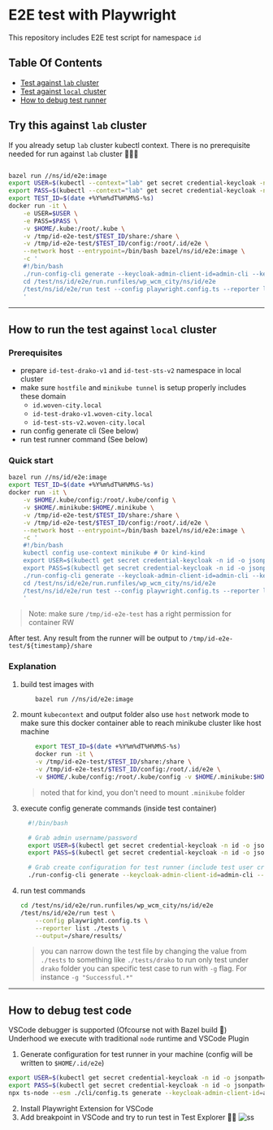 # E2E test with Playwright
This repository includes E2E test script for namespace `id`

## Table Of Contents
- [Test against `lab` cluster](#try-this-against-lab-cluster)
- [Test against `local` cluster](#how-to-run-the-test-against-local-cluster)
- [How to debug test runner](#how-to-debug-test-code)


## Try this against `lab` cluster
If you already setup `lab` cluster kubectl context. There is no prerequisite needed for run against `lab` cluster 🥳🥳🥳 
```bash

bazel run //ns/id/e2e:image
export USER=$(kubectl --context="lab" get secret credential-keycloak -n id -o jsonpath="{.data.ADMIN_USERNAME}" | base64 --decode)
export PASS=$(kubectl --context="lab" get secret credential-keycloak -n id -o jsonpath="{.data.ADMIN_PASSWORD}" | base64 --decode)
export TEST_ID=$(date +%Y%m%dT%H%M%S-%s)
docker run -it \
    -e USER=$USER \
    -e PASS=$PASS \
    -v $HOME/.kube:/root/.kube \
    -v /tmp/id-e2e-test/$TEST_ID/share:/share \
    -v /tmp/id-e2e-test/$TEST_ID/config:/root/.id/e2e \
    --network host --entrypoint=/bin/bash bazel/ns/id/e2e:image \
    -c '
    #!/bin/bash
    ./run-config-cli generate --keycloak-admin-client-id=admin-cli --keycloak-admin-username=$USER --keycloak-admin-password=$PASS --keycloak-admin-base-url=https://id.agora-lab.woven-planet.tech/auth --cluster-domain=agora-lab.woven-planet.tech --force
    cd /test/ns/id/e2e/run.runfiles/wp_wcm_city/ns/id/e2e
    /test/ns/id/e2e/run test --config playwright.config.ts --reporter list ./tests --output=/share/results/
    '
```

---

## How to run the test against `local` cluster
### Prerequisites
- prepare `id-test-drako-v1` and `id-test-sts-v2` namespace in local cluster
- make sure `hostfile` and `minikube tunnel` is setup properly includes these domain
    - `id.woven-city.local`
    - `id-test-drako-v1.woven-city.local`
    - `id-test-sts-v2.woven-city.local`
- run config generate cli (See below) 
- run test runner command (See below)
### Quick start
```bash
bazel run //ns/id/e2e:image
export TEST_ID=$(date +%Y%m%dT%H%M%S-%s)
docker run -it \
    -v $HOME/.kube/config:/root/.kube/config \
    -v $HOME/.minikube:$HOME/.minikube \
    -v /tmp/id-e2e-test/$TEST_ID/share:/share \
    -v /tmp/id-e2e-test/$TEST_ID/config:/root/.id/e2e \
    --network host --entrypoint=/bin/bash bazel/ns/id/e2e:image \
    -c '
    #!/bin/bash
    kubectl config use-context minikube # Or kind-kind 
    export USER=$(kubectl get secret credential-keycloak -n id -o jsonpath="{.data.ADMIN_USERNAME}" | base64 --decode)
    export PASS=$(kubectl get secret credential-keycloak -n id -o jsonpath="{.data.ADMIN_PASSWORD}" | base64 --decode)
    ./run-config-cli generate --keycloak-admin-client-id=admin-cli --keycloak-admin-username=$USER --keycloak-admin-password=$PASS --keycloak-admin-base-url=https://id.woven-city.local/auth --force
    cd /test/ns/id/e2e/run.runfiles/wp_wcm_city/ns/id/e2e
    /test/ns/id/e2e/run test --config playwright.config.ts --reporter list ./tests --output=/share/results/
    '
```
> Note: make sure `/tmp/id-e2e-test` has a right permission for container RW

After test. Any result from the runner will be output to `/tmp/id-e2e-test/${timestamp}/share`

### Explanation
1. build test images with
    ```bash
        bazel run //ns/id/e2e:image
    ```
2. mount `kubecontext` and output folder also use `host` network mode to make sure this docker container able to reach minikube cluster like host machine
    ```bash
        export TEST_ID=$(date +%Y%m%dT%H%M%S-%s)
        docker run -it \
        -v /tmp/id-e2e-test/$TEST_ID/share:/share \
        -v /tmp/id-e2e-test/$TEST_ID/config:/root/.id/e2e \
        -v $HOME/.kube/config:/root/.kube/config -v $HOME/.minikube:$HOME/.minikube --network host --entrypoint=/bin/bash bazel/ns/id/e2e:image
    ```
    > noted that for kind, you don't need to mount `.minikube` folder
3. execute config generate commands (inside test container)
    ```bash
      #!/bin/bash

      # Grab admin username/password
      export USER=$(kubectl get secret credential-keycloak -n id -o jsonpath="{.data.ADMIN_USERNAME}" | base64 --decode) 
      export PASS=$(kubectl get secret credential-keycloak -n id -o jsonpath="{.data.ADMIN_PASSWORD}" | base64 --decode) 

      # Grab create configuration for test runner (include test user credential)
      ./run-config-cli generate --keycloak-admin-client-id=admin-cli --keycloak-admin-username=$USER --keycloak-admin-password=$PASS --keycloak-admin-base-url=https://id.woven-city.local/auth --force
    ```
4. run test commands
    ```bash
    cd /test/ns/id/e2e/run.runfiles/wp_wcm_city/ns/id/e2e
    /test/ns/id/e2e/run test \
        --config playwright.config.ts \
        --reporter list ./tests \
        --output=/share/results/
    ```
    > you can narrow down the test file by changing the value from `./tests` to something like `./tests/drako` to run only test under `drako` folder
    > you can specific test case to run with `-g` flag. For instance `-g "Successful.*"`

---

## How to debug test code
VSCode debugger is supported (Ofcourse not with Bazel build 🤗) Underhood we execute with traditional `node` runtime and VSCode Plugin
1. Generate configuration for test runner in your machine (config will be written to `$HOME/.id/e2e`)
```bash
export USER=$(kubectl get secret credential-keycloak -n id -o jsonpath="{.data.ADMIN_USERNAME}" | base64 --decode)
export PASS=$(kubectl get secret credential-keycloak -n id -o jsonpath="{.data.ADMIN_PASSWORD}" | base64 --decode)
npx ts-node --esm ./cli/config.ts generate --keycloak-admin-client-id=admin-cli --keycloak-admin-username=$USER --keycloak-admin-password=$PASS --keycloak-admin-base-url=https://id.woven-city.local/auth --force
```

2. Install Playwright Extension for VSCode
3. Add breakpoint in VSCode and try to run test in Test Explorer 🍻🍻
    ![ss](./e2e-debug-ss.png)
